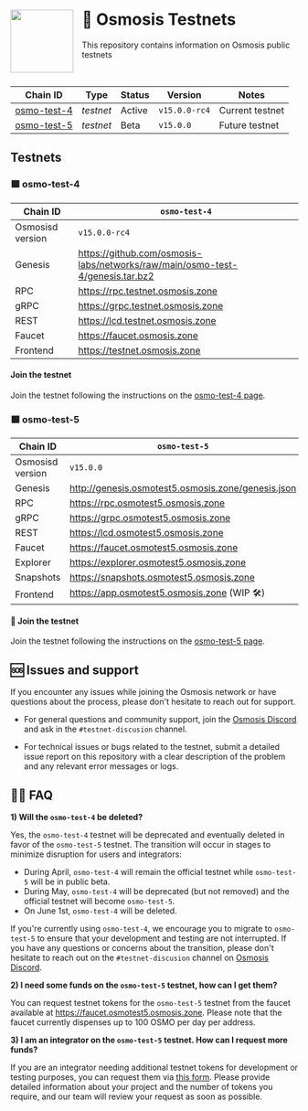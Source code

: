<div>
    <img src="https://avatars.githubusercontent.com/u/105710778?v=4" align="left" width="110" style="margin-right: 15px"/>
    <h1>   
        🧪 Osmosis Testnets
    </h1>
    <p> This repository contains information on Osmosis public testnets </p>
    <br>
</div>

| Chain ID                              | Type      | Status | Version       | Notes           |
|---------------------------------------|-----------|--------|---------------|-----------------|
| [osmo-test-4](./testnets/osmo-test-4) | *testnet* | Active | `v15.0.0-rc4` | Current testnet |
| [osmo-test-5](./testnets/osmo-test-5) | *testnet* | Beta   | `v15.0.0`     | Future testnet  |

## Testnets

### 🟪 osmo-test-4

| Chain ID         | `osmo-test-4`                                                                   |
|------------------|---------------------------------------------------------------------------------|
| Osmosisd version | `v15.0.0-rc4`                                                                   |
| Genesis          | <https://github.com/osmosis-labs/networks/raw/main/osmo-test-4/genesis.tar.bz2> |
| RPC              | <https://rpc.testnet.osmosis.zone>                                              |
| gRPC             | <https://grpc.testnet.osmosis.zone>                                             |
| REST             | <https://lcd.testnet.osmosis.zone>                                              |
| Faucet           | <https://faucet.osmosis.zone>                                                   |
| Frontend         | <https://testnet.osmosis.zone>                                                  |

#### Join the testnet 

Join the testnet following the instructions on the [osmo-test-4 page](./testnets/osmo-test-4/README.md).

### 🟪 osmo-test-5

| Chain ID         | `osmo-test-5`                                        |
|------------------|------------------------------------------------------|
| Osmosisd version | `v15.0.0`                                            |
| Genesis          | <http://genesis.osmotest5.osmosis.zone/genesis.json> |
| RPC              | <https://rpc.osmotest5.osmosis.zone>                 |
| gRPC             | <https://grpc.osmotest5.osmosis.zone>                |
| REST             | <https://lcd.osmotest5.osmosis.zone>                 |
| Faucet           | <https://faucet.osmotest5.osmosis.zone>              |
| Explorer         | <https://explorer.osmotest5.osmosis.zone>            |
| Snapshots        | <https://snapshots.osmotest5.osmosis.zone>           |
| Frontend         | <https://app.osmotest5.osmosis.zone>  (WIP 🛠️)        |

#### 🧪 Join the testnet 

Join the testnet following the instructions on the [osmo-test-5 page](./testnets/osmo-test-5/README.md).

## 🆘 Issues and support

If you encounter any issues while joining the Osmosis network or have questions about the process, please don't hesitate to reach out for support.

- For general questions and community support, join the [Osmosis Discord](https://discord.com/channels/798583171548840026/888527640099688458) and ask in the `#testnet-discusion` channel.

- For technical issues or bugs related to the testnet, submit a detailed issue report on this repository with a clear description of the problem and any relevant error messages or logs.

## 🙋‍♀️ FAQ

**1) Will the `osmo-test-4` be deleted?**

Yes, the `osmo-test-4` testnet will be deprecated and eventually deleted in favor of the `osmo-test-5` testnet. The transition will occur in stages to minimize disruption for users and integrators:

- During April, `osmo-test-4` will remain the official testnet while `osmo-test-5` will be in public beta.
- During May, `osmo-test-4` will be deprecated (but not removed) and the official testnet will become `osmo-test-5`.
- On June 1st, `osmo-test-4` will be deleted.

If you're currently using `osmo-test-4`, we encourage you to migrate to `osmo-test-5` to ensure that your development and testing are not interrupted. If you have any questions or concerns about the transition, please don't hesitate to reach out on the `#testnet-discusion` channel on [Osmosis Discord](https://discord.com/channels/798583171548840026/888527640099688458).

**2) I need some funds on the `osmo-test-5` testnet, how can I get them?**

You can request testnet tokens for the `osmo-test-5` testnet from the faucet available at <https://faucet.osmotest5.osmosis.zone>. Please note that the faucet currently dispenses up to 100 OSMO per day per address.

**3) I am an integrator on the `osmo-test-5` testnet. How can I request more funds?**

If you are an integrator needing additional testnet tokens for development or testing purposes, you can request them via [this form](https://form-integrators.osmotest5.osmosis.zone). Please provide detailed information about your project and the number of tokens you require, and our team will review your request as soon as possible.

